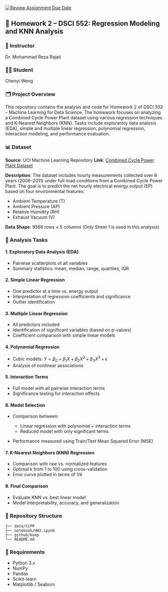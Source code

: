 [![Review Assignment Due Date](https://classroom.github.com/assets/deadline-readme-button-22041afd0340ce965d47ae6ef1cefeee28c7c493a6346c4f15d667ab976d596c.svg)](https://classroom.github.com/a/8Eoh9HGo)

## 📘 Homework 2 – DSCI 552: Regression Modeling and KNN Analysis

### 📌 Instructor

Dr. Mohammad Reza Rajati

### 🧑‍💻 Student

Chenyi Weng

### 🗂 Project Overview

This repository contains the analysis and code for Homework 2 of DSCI 552 – Machine Learning for Data Science. The homework focuses on analyzing a Combined Cycle Power Plant dataset using various regression techniques and K-Nearest Neighbors (KNN). Tasks include exploratory data analysis (EDA), simple and multiple linear regression, polynomial regression, interaction modeling, and performance evaluation.

### 📊 Dataset

**Source**: UCI Machine Learning Repository
**Link**: [Combined Cycle Power Plant Dataset](https://archive.ics.uci.edu/ml/datasets/Combined+Cycle+Power+Plant)

**Description**:
The dataset includes hourly measurements collected over 6 years (2006–2011) under full-load conditions from a Combined Cycle Power Plant. The goal is to predict the net hourly electrical energy output (EP) based on four environmental features:

* Ambient Temperature (T)
* Ambient Pressure (AP)
* Relative Humidity (RH)
* Exhaust Vacuum (V)

**Data Shape**: 9568 rows × 5 columns
(Only Sheet 1 is used in this analysis)

### 🧪 Analysis Tasks

#### 1. Exploratory Data Analysis (EDA)

* Pairwise scatterplots of all variables
* Summary statistics: mean, median, range, quartiles, IQR

#### 2. Simple Linear Regression

* One predictor at a time vs. energy output
* Interpretation of regression coefficients and significance
* Outlier identification

#### 3. Multiple Linear Regression

* All predictors included
* Identification of significant variables (based on p-values)
* Coefficient comparison with simple linear models

#### 4. Polynomial Regression

* Cubic models: $Y = \beta_0 + \beta_1X + \beta_2X^2 + \beta_3X^3 + \epsilon$
* Analysis of nonlinear associations

#### 5. Interaction Terms

* Full model with all pairwise interaction terms
* Significance testing for interaction effects

#### 6. Model Selection

* Comparison between:

  * Linear regression with polynomial + interaction terms
  * Reduced model with only significant terms
* Performance measured using Train/Test Mean Squared Error (MSE)

#### 7. K-Nearest Neighbors (KNN) Regression

* Comparison with raw vs. normalized features
* Optimal k from 1 to 100 using cross-validation
* Error curve plotted in terms of $1/k$

#### 8. Final Comparison

* Evaluate KNN vs. best linear model
* Model interpretability, accuracy, and generalization

### 📁 Repository Structure

```
├── data/CCPP
├── notebook/HW2.ipynb
├── github/keep
└── README.md
```

### 🧠 Requirements

* Python 3.x
* NumPy
* Pandas
* Scikit-learn
* Matplotlib / Seaborn
